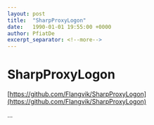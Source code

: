```yaml
---
layout: post
title:  "SharpProxyLogon"
date:   1990-01-01 19:55:00 +0000
author: PfiatDe
excerpt_separator: <!--more-->
---
```


# SharpProxyLogon

[https://github.com/Flangvik/SharpProxyLogon](https://github.com/Flangvik/SharpProxyLogon)

...
<!--more-->
